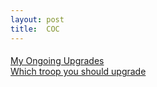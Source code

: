 ```yaml
---
layout: post
title:  COC
---
```



<div class="text-center"><h4><b></b></h4></div>
<div class="col-xs-10 col-xs-offset-1 text-center">
    <i class="fa fa-trophy"></i> <a href="{{ site.baseurl }}{% post_url 2015-10-02-coc-ongoing-upgrade %}">My Ongoing Upgrades</a> <i class="fa fa-trophy"></i><br/>
    <i class="fa fa-trophy"></i> <a href="{{ site.baseurl }}{% post_url 2015-10-09-coc-troop-upgrade-priority-calculator %}">Which troop you should upgrade</a> <i class="fa fa-trophy"></i><br/>
</div>